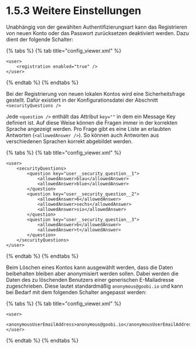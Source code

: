 # 1.5.3 Weitere Einstellungen

Unabhängig von der gewählten Authentifizierungsart kann das Registrieren von neuen Konto oder das Passwort zurücksetzen deaktiviert werden. Dazu dient der folgende Schalter:

{% tabs %}
{% tab title="config_viewer.xml" %}
```markup
<user>
    <registration enabled="true" />
</user>
```
{% endtab %}
{% endtabs %}

Bei der Registrierung von neuen lokalen Kontos wird eine Sicherheitsfrage gestellt. Dafür existiert in der Konfigurationsdatei der Abschnitt `<securityQuestions />`

Jede `<question />` enthält das Attribut `key=""` in dem ein Message Key definiert ist. Auf diese Weise können die Fragen immer in der korrekten Sprache angezeigt werden. Pro Frage gibt es eine Liste an erlaubten Antworten (`<allowedAnswer />`). So können auch Antworten aus verschiedenen Sprachen korrekt abgebildet werden.

{% tabs %}
{% tab title="config_viewer.xml" %}
```markup
<user>
    <securityQuestions>
        <question key="user__security_question__1">
            <allowedAnswer>blau</allowedAnswer>
            <allowedAnswer>blue</allowedAnswer>
        </question>
        <question key="user__security_question__2">
            <allowedAnswer>6</allowedAnswer>
            <allowedAnswer>sechs</allowedAnswer>
            <allowedAnswer>six</allowedAnswer>
        </question>
        <question key="user__security_question__3">
            <allowedAnswer>b</allowedAnswer>
            <allowedAnswer>t</allowedAnswer>
        </question>
    </securityQuestions>
</user>
```
{% endtab %}
{% endtabs %}

Beim Löschen eines Kontos kann ausgewählt werden, dass die Daten beibehalten bleiben aber anonymisiert werden sollen. Dabei werden die Daten des zu löschenden Benutzers einer generischen E-Mailadresse zugeschrieben. Diese lautet standardmäßig `anonymous@goobi.io` und kann bei Bedarf mit dem folgenden Schalter angepasst werden:

{% tabs %}
{% tab title="config_viewer.xml" %}
```markup
<user>
    <anonymousUserEmailAddress>anonymous@goobi.io</anonymousUserEmailAddress>
</user>
```
{% endtab %}
{% endtabs %}

